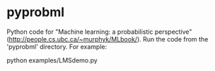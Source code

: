# pyprobml
Python code for "Machine learning: a probabilistic perspective" (http://people.cs.ubc.ca/~murphyk/MLbook/).
Run the code from the 'pyprobml' directory. For example:

python examples/LMSdemo.py


